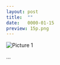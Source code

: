 ```yaml
---
layout: post
title:  ""
date:   0000-01-15
preview: 15p.png
---
```


![Picture 1]({{site.baseurl}}/images/15.png?auto=yes)

...
